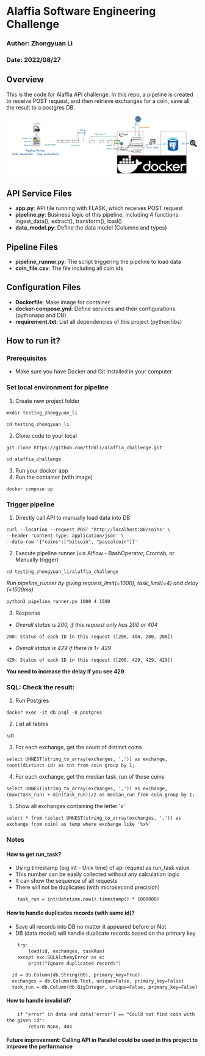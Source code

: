 # Alaffia Software Engineering Challenge
### Author: Zhongyuan Li
### Date: 2022/08/27

## Overview
This is the code for Alaffia API challenge.
In this repo, a pipeline is created to receive POST request, and then retrieve exchanges for a coin, save all the result to a postgres DB.

![Screenshot](architecturediagram.png)


## API Service Files
- **app.py**: API file running with FLASK, which receives POST request
- **pipeline.py**: Business logic of this pipeline, including 4 functions: ingest_data(), extract(), transform(), load()
- **data_model.py**: Define the data model (Columns and types)

## Pipeline Files
- **pipeline_runner.py**: The script triggering the pipeline to load data
- **coin_file.csv**: The file including all coin ids

## Configuration Files
- **Dockerfile**: Make image for container
- **docker-compose.yml**: Define services and their configurations (pythonapp and DB)
- **requirement.txt**: List all dependencies of this project (python libs)

## How to run it?

### Prerequisites
- Make sure you have Docker and Git installed in your computer

### Set local environment for pipeline
1. Create new project folder
```
mkdir testing_zhongyuan_li
```
```
cd testing_zhongyuan_li 
```
2. Clone code to your local
```
git clone https://github.com/ttddli/alaffia_challenge.git
```
```
cd alaffia_challenge 
```

3. Run your docker app
4. Run the container (with image)

```
docker compose up
```

### Trigger pipeline
1. Directly call API to manually load data into DB
```
curl --location --request POST 'http://localhost:80/coins' \
--header 'Content-Type: application/json' \
--data-raw '{"coins":["bitcoin", "pascalcoin"]}'
```

2. Execute pipeline runner (via Aiflow - BashOperator, Crontab, or Manually trigger)
````
cd testing_zhongyuan_li/alaffia_challenge
````
*Run pipeline_runner by giving request_limit(=1000), task_limit(=4) and delay (=1500ms)*
````
python3 pipeline_runner.py 1000 4 1500
````

3. Response
- *Overall status is 200, if this request only has 200 or 404*
````
200: Status of each ID in this request ([200, 404, 200, 200])
````
- *Overall status is 429 if there is 1+ 429*
````
429: Status of each ID in this request ([200, 429, 429, 429])
````
**You need to increase the delay if you see 429**

### SQL: Check the result:
1. Run Postgres
````
docker exec -it db psql -U postgres
````

2. List all tables
```
\dt
```

3. For each exchange, get the count of distinct coins
```
select UNNEST(string_to_array(exchanges, ',')) as exchange, count(distinct id) as cnt from coin group by 1;
```

4. For each exchange, get the median task_run of those coins
```
select UNNEST(string_to_array(exchanges, ',')) as exchange, (max(task_run) + min(task_run))/2 as median_run from coin group by 1;
```

5. Show all exchanges containing the letter 'x'
```
select * from (select UNNEST(string_to_array(exchanges, ',')) as exchange from coin) as temp where exchange like '%x%'
```

### Notes
#### How to get run_task?
- Using timestamp (big int - Unix time) of api request as run_task value
- This number can be easily collected without any calculation logic
- It can show the sequence of all requests
- There will not be duplicates (with microsecond precision)
````commandline
    task_run = int(datetime.now().timestamp() * 1000000)
````


#### How to handle duplicates records (with same id)?
- Save all records into DB no matter it appeared before or Not
- DB (data model) will handle duplicate records based on the primary key

````
    try:
        load(id, exchanges, taskRun)
    except exc.SQLAlchemyError as e:
        print("Ignore duplicated records")

````

````
  id = db.Column(db.String(80), primary_key=True)
  exchanges = db.Column(db.Text, unique=False, primary_key=False)
  task_run = db.Column(db.BigInteger, unique=False, primary_key=False)
````

#### How to handle invalid id?
````
    if "error" in data and data['error'] == "Could not find coin with the given id":
        return None, 404
````

#### Future improvement: Calling API in Parallel could be used in this project to improve the performance